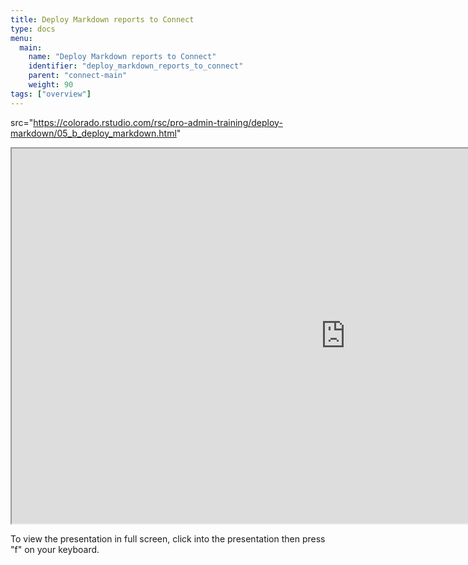 ```yaml
---
title: Deploy Markdown reports to Connect
type: docs
menu:
  main:
    name: "Deploy Markdown reports to Connect"
    identifier: "deploy_markdown_reports_to_connect"
    parent: "connect-main"
    weight: 90
tags: ["overview"]
---
```


 src="https://colorado.rstudio.com/rsc/pro-admin-training/deploy-markdown/05_b_deploy_markdown.html"

<iframe src="https://colorado.rstudio.com/rsc/pro-admin-training/deploy-markdown/05_b_deploy_markdown.html" width="1067px" height="600px">
</iframe>


To view the presentation in full screen, click into the presentation then press "f" on your keyboard.

